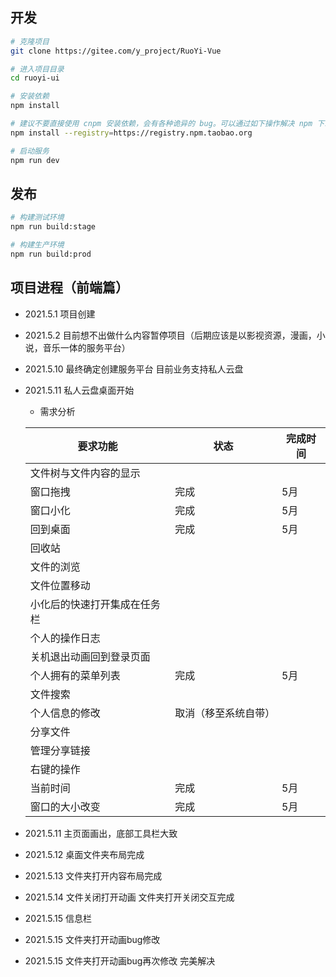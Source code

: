 ## 开发

```bash
# 克隆项目
git clone https://gitee.com/y_project/RuoYi-Vue

# 进入项目目录
cd ruoyi-ui

# 安装依赖
npm install

# 建议不要直接使用 cnpm 安装依赖，会有各种诡异的 bug。可以通过如下操作解决 npm 下载速度慢的问题
npm install --registry=https://registry.npm.taobao.org

# 启动服务
npm run dev
```

## 发布

```bash
# 构建测试环境
npm run build:stage

# 构建生产环境
npm run build:prod
```

## 项目进程（前端篇）
+ 2021.5.1 项目创建
+ 2021.5.2 目前想不出做什么内容暂停项目（后期应该是以影视资源，漫画，小说，音乐一体的服务平台）
+ 2021.5.10 最终确定创建服务平台 目前业务支持私人云盘
+ 2021.5.11 私人云盘桌面开始
    - 需求分析

    | 要求功能   | 状态   | 完成时间 |
    | ------ | ------ | ------ |
    | 文件树与文件内容的显示 |
    | 窗口拖拽 | 完成 | 5月 |
    | 窗口小化 | 完成 | 5月 |
    | 回到桌面 | 完成 | 5月 |
    | 回收站 |
    | 文件的浏览 |
    | 文件位置移动 |
    | 小化后的快速打开集成在任务栏 |
    | 个人的操作日志 |
    | 关机退出动画回到登录页面 |
    | 个人拥有的菜单列表 | 完成 | 5月 |
    | 文件搜索 |
    | 个人信息的修改 | 取消（移至系统自带）|
    | 分享文件 |
    | 管理分享链接 |
    | 右键的操作 |
    | 当前时间 | 完成 | 5月 |
    | 窗口的大小改变 | 完成 | 5月 |

+ 2021.5.11 主页面画出，底部工具栏大致
+ 2021.5.12 桌面文件夹布局完成
+ 2021.5.13 文件夹打开内容布局完成
+ 2021.5.14 文件关闭打开动画 文件夹打开关闭交互完成
+ 2021.5.15 信息栏
+ 2021.5.15 文件夹打开动画bug修改
+ 2021.5.15 文件夹打开动画bug再次修改 完美解决
